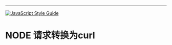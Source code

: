 ---
[![JavaScript Style Guide](https://img.shields.io/badge/code_style-standard-brightgreen.svg)](https://standardjs.com)
# NODE 请求转换为curl


